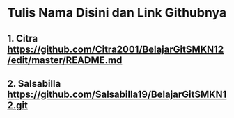 # Tulis Nama Disini dan Link Githubnya
## 1. Citra https://github.com/Citra2001/BelajarGitSMKN12/edit/master/README.md
## 2. Salsabilla https://github.com/Salsabilla19/BelajarGitSMKN12.git

